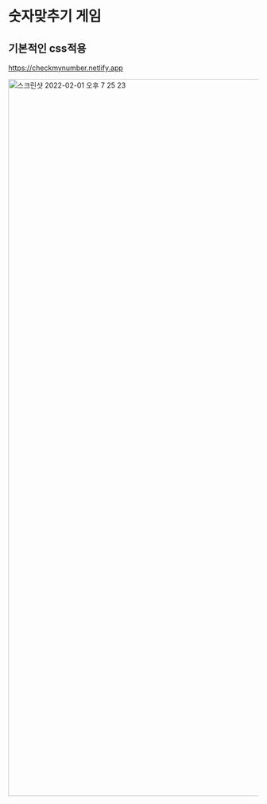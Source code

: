 # 숫자맞추기 게임
## 기본적인 css적용
https://checkmynumber.netlify.app

<img width="1440" alt="스크린샷 2022-02-01 오후 7 25 23" src="https://user-images.githubusercontent.com/85689417/151952254-4aceb18f-0106-4be7-99a2-209523d05c09.png">
